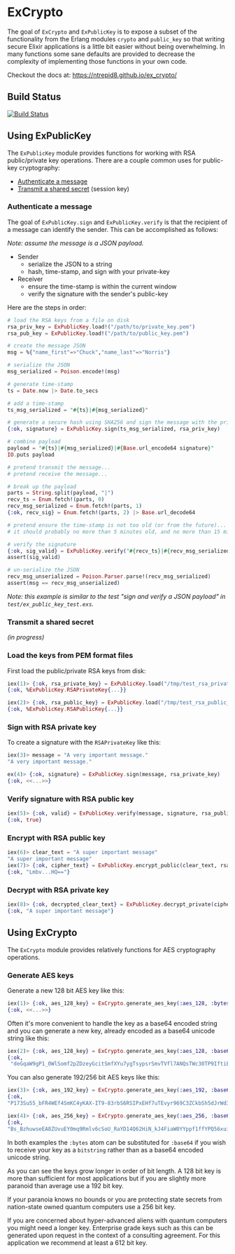 # ExCrypto

The goal of `ExCrypto` and `ExPublicKey` is to expose a subset of the functionality from the Erlang modules `crypto` and `public_key` so that writing secure Elixir applications is a little bit easier without being overwhelming. In many functions some sane defaults are provided to decrease the complexity of implementing those functions in your own code.

Checkout the docs at: <https://ntrepid8.github.io/ex_crypto/>

## Build Status

[![Build Status](https://travis-ci.org/ntrepid8/ex_crypto.svg?branch=master)](https://travis-ci.org/ntrepid8/ex_crypto)

## Using ExPublicKey

The `ExPublicKey` module provides functions for working with RSA public/private key operations. There are a couple common uses for public-key cryptography:

- [Authenticate a message](#authenticate-a-message)
- [Transmit a shared secret](#transmit-a-shared-secret) (session key)

### Authenticate a message

The goal of `ExPublicKey.sign` and `ExPublicKey.verify` is that the recipient of a message can identify the sender. This can be accomplished as follows:

*Note: assume the message is a JSON payload.*

- Sender
  - serialize the JSON to a string
  - hash, time-stamp, and sign with your private-key
- Receiver
  - ensure the time-stamp is within the current window
  - verify the signature with the sender's public-key

Here are the steps in order:

```elixir
# load the RSA keys from a file on disk
rsa_priv_key = ExPublicKey.load!("/path/to/private_key.pem")
rsa_pub_key = ExPublicKey.load!("/path/to/public_key.pem")

# create the message JSON
msg = %{"name_first"=>"Chuck","name_last"=>"Norris"}

# serialize the JSON
msg_serialized = Poison.encode!(msg)

# generate time-stamp
ts = Date.now |> Date.to_secs

# add a time-stamp
ts_msg_serialized = "#{ts}|#{msg_serialized}"

# generate a secure hash using SHA256 and sign the message with the private key
{:ok, signature} = ExPublicKey.sign(ts_msg_serialized, rsa_priv_key)

# combine payload
payload = "#{ts}|#{msg_serialized}|#{Base.url_encode64 signature}"
IO.puts payload

# pretend transmit the message...
# pretend receive the message...

# break up the payload
parts = String.split(payload, "|")
recv_ts = Enum.fetch!(parts, 0)
recv_msg_serialized = Enum.fetch!(parts, 1)
{:ok, recv_sig} = Enum.fetch!(parts, 2) |> Base.url_decode64

# pretend ensure the time-stamp is not too old (or from the future)...
# it should probably no more than 5 minutes old, and no more than 15 minutes in the future

# verify the signature
{:ok, sig_valid} = ExPublicKey.verify("#{recv_ts}|#{recv_msg_serialized}", recv_sig, rsa_pub_key)
assert(sig_valid)

# un-serialize the JSON
recv_msg_unserialized = Poison.Parser.parse!(recv_msg_serialized)
assert(msg == recv_msg_unserialized)
```
*Note: this example is similar to the test "sign and verify a JSON payload" in `test/ex_public_key_test.exs`.*

### Transmit a shared secret

*(in progress)*

### Load the keys from PEM format files

First load the public/private RSA keys from disk:

```elixir
iex(1)> {:ok, rsa_private_key} = ExPublicKey.load("/tmp/test_rsa_private_key.pem")
{:ok, %ExPublicKey.RSAPrivateKey{...}}

iex(2)> {:ok, rsa_public_key} = ExPublicKey.load("/tmp/test_rsa_public_key.pem")
{:ok, %ExPublicKey.RSAPublicKey{...}}
```

### Sign with RSA private key

To create a signature with the `RSAPrivateKey` like this:

```elixir
iex(3)> message = "A very important message."
"A very important message."

ex(4)> {:ok, signature} = ExPublicKey.sign(message, rsa_private_key)
{:ok, <<...>>}
```

### Verify signature with RSA public key

```elixir
iex(5)> {:ok, valid} = ExPublicKey.verify(message, signature, rsa_public_key)
{:ok, true}
```

### Encrypt with RSA public key

```elixir
iex(6)> clear_text = "A super important message"
"A super important message"
iex(7)> {:ok, cipher_text} = ExPublicKey.encrypt_public(clear_text, rsa_public_key)
{:ok, "Lmbv...HQ=="}
```

### Decrypt with RSA private key

```elixir
iex(8)> {:ok, decrypted_clear_text} = ExPublicKey.decrypt_private(cipher_text, rsa_private_key)
{:ok, "A super important message"}
```

## Using ExCrypto

The `ExCrypto` module provides relatively functions for AES cryptography operations.

### Generate AES keys

Generate a new 128 bit AES key like this:

```elixir
iex(1)> {:ok, aes_128_key} = ExCrypto.generate_aes_key(:aes_128, :bytes)
{:ok, <<...>>}
```

Often it's more convenient to handle the key as a base64 encoded string and you can generate a new key, already encoded as a base64 unicode string like this:

```elixir
iex(2)> {:ok, aes_128_key} = ExCrypto.generate_aes_key(:aes_128, :base64)
{:ok,
 "deGqaW9gP1_0WlSomf2pZDzeyGcitSmfXYu7ygTsypsrSmvTVfl7ANQsTWc30TP9IftiBnmDlqkuU1ARzAN82Fo1NMJhvVi3iWkzYe9yusm0s3ymUh4Hs2O7oZCgJeavFwuHgrpk_79nyfe3HkSNoAVjNWv0ImOmLyClrPIa3qk="}
 ```

 You can also generate 192/256 bit AES keys like this:

 ```elixir
 iex(3)> {:ok, aes_192_key} = ExCrypto.generate_aes_key(:aes_192, :base64)
{:ok,
 "P173Su55_bFR4WEf4SmKC4yKAX-IT9-83rbS6RSIPxEHf7uTEvyr969C3ZCkbSh5dJrWd35zjYQM-l5DpGzdIztxCqvN9myGYUdrfn9D2PRh9Y7XgQWRqYJ6FE67EHcNgJWrxEQ_HRt5jBczoY-34AZAN3RVcVqXrwGZw6ISJcyKVc30nJOBS9N4QeQWw2bPrppfzA43-_hAVfjEKCUyPzi2zlG2WUsaeKS4vOOmVAzkC0IPbONqVtzlxiFwbr7I"}

iex(4)> {:ok, aes_256_key} = ExCrypto.generate_aes_key(:aes_256, :base64)
{:ok,
 "Bs_BzhuwseEA8ZUvuEY0mq9Rmlv6cSoU_RaYD14Q62HiN_kJ4FiaW0YYppf1ffYPQ56xuitxQtYAnaeP-Q5l1WPh5aExdwCG_PUm5g-MlOUA1XSSP2RvuQqAiHzazIzjGVSIcl0Gr7TSLPOoIQrPshMNaA4j3SGZ3lAOqO1quvXtDn-9Sxwr5dwV7VzOIvXRwb0GbZeYp8lnVJgeqHl8cEhUTfT_h9Pm7tU2CFeHZCDK8ntFT_t4q6VlcBcvw_Pj3CGcVSmpmCHMKW1brt6jXGBijqSTdbjYDZnCx2Q44VoYqMMZ1U2GnVyjc-ZuwugwGGqQ7UEqV_TOMjbK6Oxx-Q=="}
 ```

 In both examples the `:bytes` atom can be substituted for `:base64` if you wish to receive your key as a `bitstring` rather than as a base64 encoded unicode string.

 As you can see the keys grow longer in order of bit length.  A 128 bit key is more than sufficient for most applications but if you are slightly more paranoid than average use a 192 bit key.

 If your paranoia knows no bounds or you are protecting state secrets from nation-state owned quantum computers use a 256 bit key.

 If you are concerned about hyper-advanced aliens with quantum computers you might need a longer key. Enterprise grade keys such as this can be generated upon request in the context of a consulting agreement.  For this application we recommend at least a 612 bit key.

